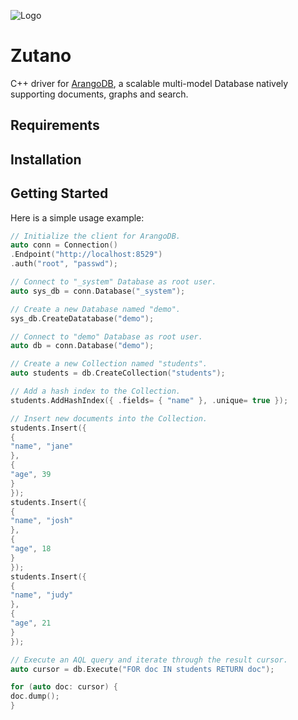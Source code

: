 ![Logo](https://www.arangodb.com/wp-content/uploads/2022/06/ArangoDB-dark-logo-2022.png)

# Zutano

C++ driver for [ArangoDB](https://www.arangodb.com), a scalable multi-model
Database natively supporting documents, graphs and search.

## Requirements

## Installation

## Getting Started

Here is a simple usage example:

```cpp
// Initialize the client for ArangoDB.
auto conn = Connection()
.Endpoint("http://localhost:8529")
.auth("root", "passwd");

// Connect to "_system" Database as root user.
auto sys_db = conn.Database("_system");

// Create a new Database named "demo".
sys_db.CreateDatatabase("demo");

// Connect to "demo" Database as root user.
auto db = conn.Database("demo");

// Create a new Collection named "students".
auto students = db.CreateCollection("students");

// Add a hash index to the Collection.
students.AddHashIndex({ .fields= { "name" }, .unique= true });

// Insert new documents into the Collection.
students.Insert({
{
"name", "jane"
},
{
"age", 39
}
});
students.Insert({
{
"name", "josh"
},
{
"age", 18
}
});
students.Insert({
{
"name", "judy"
},
{
"age", 21
}
});

// Execute an AQL query and iterate through the result cursor.
auto cursor = db.Execute("FOR doc IN students RETURN doc");

for (auto doc: cursor) {
doc.dump();
}
```

